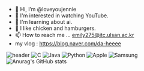 - 👋 Hi, I’m @loveyoujennie
- 👀 I'm interested in watching YouTube.
- 🌱 I'm learning about ai.
- 💞️ I like chicken and hamburgers.
- 📫 How to reach me ... emily275@itc.ulsan.ac.kr
-  my vlog : https://blog.naver.com/da-heeee
<!---
loveyoujennie/loveyoujennie is a ✨ special ✨ repository because its `README.md` (this file) appears on your GitHub profile.
You can click the Preview link to take a look at your changes.
--->
![header](https://capsule-render.vercel.app/api?type=wave&color=auto&height=300&section=header&text=다희의깃허브%20&fontSize=90)
![C](https://img.shields.io/badge/c-%2300599C.svg?style=for-the-badge&logo=c&logoColor=white)
![Java](https://img.shields.io/badge/java-%23ED8B00.svg?style=for-the-badge&logo=java&logoColor=white)
![Python](https://img.shields.io/badge/python-3670A0?style=for-the-badge&logo=python&logoColor=ffdd54)
![Apple](https://img.shields.io/badge/Apple-%23000000.svg?style=for-the-badge&logo=apple&logoColor=white)
![Samsung](https://img.shields.io/badge/Samsung-%231428A0.svg?style=for-the-badge&logo=samsung&logoColor=white)
![Anurag's GitHub stats](https://github-readme-stats.vercel.app/api?username=dahee&&show_icons=true&theme=gruvbox_light)
